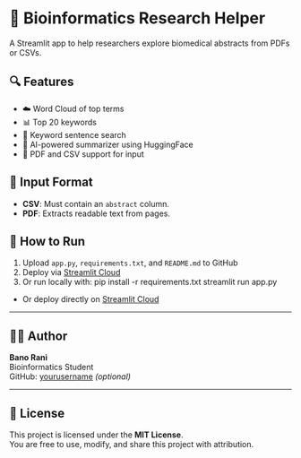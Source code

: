 # 🧬 Bioinformatics Research Helper

A Streamlit app to help researchers explore biomedical abstracts from PDFs or CSVs.

## 🔍 Features
- ☁️ Word Cloud of top terms
- 📊 Top 20 keywords
- 🔎 Keyword sentence search
- 🧠 AI-powered summarizer using HuggingFace
- 📄 PDF and CSV support for input

## 📂 Input Format
- **CSV**: Must contain an `abstract` column.
- **PDF**: Extracts readable text from pages.

## 🚀 How to Run
1. Upload `app.py`, `requirements.txt`, and `README.md` to GitHub
2. Deploy via [Streamlit Cloud](https://streamlit.io/cloud)
3. Or run locally with:
   pip install -r requirements.txt
   streamlit run app.py
- Or deploy directly on [Streamlit Cloud](https://streamlit.io/cloud)

---

## 👩‍💻 Author
**Bano Rani**  
 Bioinformatics Student  
GitHub: [yourusername](https://github.com/yourusername) *(optional)*

---

## 📎 License
This project is licensed under the **MIT License**.  
You are free to use, modify, and share this project with attribution.
